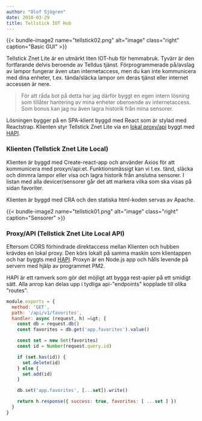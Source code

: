 ```yaml
---
author: "Olof Sjögren"
date: 2018-03-29
title: Tellstick IOT Hub
---
```


{{< bundle-image2 name="tellstick02.png" alt="image" class="right" caption="Basic GUI" >}}

Tellstick Znet Lite är en utmärkt liten IOT-hub för hemmabruk. Tyvärr är den fortfarande delvis beroende av Telldus tjänst. Förprogrammerade på/avslag av lampor fungerar även utan internetaccess, men du kan inte kommunicera med dina enheter, t.ex. tända/släcka lampor om deras tjänst eller internet accessen är nere.

> För att råda bot på detta har jag därför byggt en egen intern lösning som tillåter hantering av mina enheter oberoende av internetaccess. Som bonus kan jag nu även lagra historik från mina sensorer.

Lösningen bygger på en SPA-klient byggd med React som är stylad med Reactstrap. Klienten styr Tellstick Znet Lite via en [lokal proxy/api](https://github.com/ropaolle/tellstick-znet-lite-local-api) byggt med [HAPI](https://hapijs.com).

<!--more-->

### Klienten (Tellstick Znet Lite Local)

Klienten är byggd med Create-react-app och använder Axios för att kommunicera med proxyn/api:et. Funktionsmässigt kan vi t.ex. tänd, släcka och dimmra lampor eller visa och lagra historik från anslutna sensorer. I listan med alla devicer/sensorer går det att markera vilka som ska visas på sidan favoriter.

Klienten är byggd med CRA och den statiska html-koden servas av Apache.

{{< bundle-image2 name="tellstick01.png" alt="image" class="right" caption="Sensorer" >}}

### Proxy/API (Tellstick Znet Lite Local API)

Eftersom CORS förhindrade direktaccess mellan Klienten och hubben krävdes en lokal proxy. Den körs lokalt på samma maskin som klientappen och har byggts med [HAPI](https://hapijs.com). Proxyn är en Node.js app och hålls levende på servern med hjälp av programmet PM2.

HAPI är ett ramverk som gör det möjligt att bygga rest-apier på ett smidigt sätt. Alla anrop kan delas upp i tydliga api-"endpoints" kopplade till olika "routes".

```js
module.exports = {
  method: 'GET',
  path: '/api/v1/favorites',
  handler: async (request, h) =&gt; {
    const db = request.db()
    const favorites = db.get('app.favorites').value()

    const set = new Set(favorites)
    const id = Number(request.query.id)

    if (set.has(id)) {
      set.delete(id)
    } else {
      set.add(id)
    }

    db.set('app.favorites', [...set]).write()

    return h.response({ success: true, favorites: [ ...set ] })
  }
}
```
